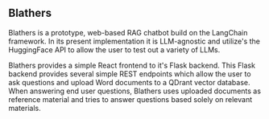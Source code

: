 ## Blathers

Blathers is a prototype, web-based RAG chatbot build on the LangChain framework.  In its present implementation it is LLM-agnostic and utilize's the HuggingFace API to allow the user to test out a variety of LLMs.

Blathers provides a simple React frontend to it's Flask backend.  This Flask backend provides several simple REST endpoints which allow the user to ask questions and upload Word documents to a QDrant vector database.  When answering end user questions, Blathers uses uploaded documents as reference material and tries to answer questions based solely on relevant materials.

